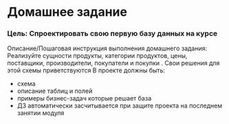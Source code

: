 # Домашнее задание

### Цель: Спроектировать свою первую базу данных на курсе
Описание/Пошаговая инструкция выполнения домашнего задания:
Реализуйте сущности продукты, категории продуктов, цены, поставщики, производители, покупатели и покупки .
Свои решения для этой схемы приветствуются
В проекте должны быть:

* схема
* описание таблиц и полей
* примеры бизнес-задач которые решает база
* ДЗ автоматически засчитывается при защите проекта на последнем занятии модуля